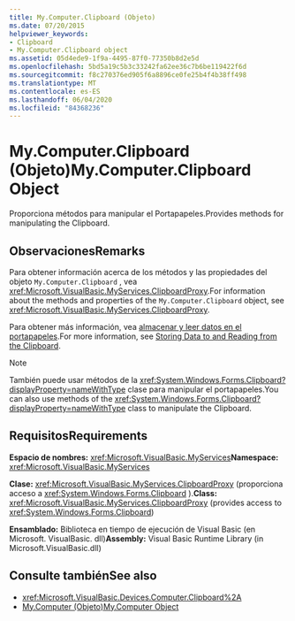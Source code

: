 ```yaml
---
title: My.Computer.Clipboard (Objeto)
ms.date: 07/20/2015
helpviewer_keywords:
- Clipboard
- My.Computer.Clipboard object
ms.assetid: 05d4ede9-1f9a-4495-87f0-77350b8d2e5d
ms.openlocfilehash: 5bd5a19c5b3c33242fa62ee36c7b6be119422f6d
ms.sourcegitcommit: f8c270376ed905f6a8896ce0fe25b4f4b38ff498
ms.translationtype: MT
ms.contentlocale: es-ES
ms.lasthandoff: 06/04/2020
ms.locfileid: "84368236"
---
```

# <a name="mycomputerclipboard-object"></a><span data-ttu-id="61420-102">My.Computer.Clipboard (Objeto)</span><span class="sxs-lookup"><span data-stu-id="61420-102">My.Computer.Clipboard Object</span></span>
<span data-ttu-id="61420-103">Proporciona métodos para manipular el Portapapeles.</span><span class="sxs-lookup"><span data-stu-id="61420-103">Provides methods for manipulating the Clipboard.</span></span>  
  
## <a name="remarks"></a><span data-ttu-id="61420-104">Observaciones</span><span class="sxs-lookup"><span data-stu-id="61420-104">Remarks</span></span>  
 <span data-ttu-id="61420-105">Para obtener información acerca de los métodos y las propiedades del objeto `My.Computer.Clipboard` , vea <xref:Microsoft.VisualBasic.MyServices.ClipboardProxy>.</span><span class="sxs-lookup"><span data-stu-id="61420-105">For information about the methods and properties of the `My.Computer.Clipboard` object, see <xref:Microsoft.VisualBasic.MyServices.ClipboardProxy>.</span></span>  
  
 <span data-ttu-id="61420-106">Para obtener más información, vea [almacenar y leer datos en el portapapeles](../../developing-apps/programming/computer-resources/storing-data-to-and-reading-from-the-clipboard.md).</span><span class="sxs-lookup"><span data-stu-id="61420-106">For more information, see [Storing Data to and Reading from the Clipboard](../../developing-apps/programming/computer-resources/storing-data-to-and-reading-from-the-clipboard.md).</span></span>  
  
> [!NOTE]
> <span data-ttu-id="61420-107">También puede usar métodos de la <xref:System.Windows.Forms.Clipboard?displayProperty=nameWithType> clase para manipular el portapapeles.</span><span class="sxs-lookup"><span data-stu-id="61420-107">You can also use methods of the <xref:System.Windows.Forms.Clipboard?displayProperty=nameWithType> class to manipulate the Clipboard.</span></span>  
  
## <a name="requirements"></a><span data-ttu-id="61420-108">Requisitos</span><span class="sxs-lookup"><span data-stu-id="61420-108">Requirements</span></span>  
 <span data-ttu-id="61420-109">**Espacio de nombres:** <xref:Microsoft.VisualBasic.MyServices></span><span class="sxs-lookup"><span data-stu-id="61420-109">**Namespace:** <xref:Microsoft.VisualBasic.MyServices></span></span>  
  
 <span data-ttu-id="61420-110">**Clase:** <xref:Microsoft.VisualBasic.MyServices.ClipboardProxy> (proporciona acceso a <xref:System.Windows.Forms.Clipboard> ).</span><span class="sxs-lookup"><span data-stu-id="61420-110">**Class:** <xref:Microsoft.VisualBasic.MyServices.ClipboardProxy> (provides access to <xref:System.Windows.Forms.Clipboard>)</span></span>  
  
 <span data-ttu-id="61420-111">**Ensamblado:** Biblioteca en tiempo de ejecución de Visual Basic (en Microsoft. VisualBasic. dll)</span><span class="sxs-lookup"><span data-stu-id="61420-111">**Assembly:** Visual Basic Runtime Library (in Microsoft.VisualBasic.dll)</span></span>  
  
## <a name="see-also"></a><span data-ttu-id="61420-112">Consulte también</span><span class="sxs-lookup"><span data-stu-id="61420-112">See also</span></span>

- <xref:Microsoft.VisualBasic.Devices.Computer.Clipboard%2A>
- [<span data-ttu-id="61420-113">My.Computer (Objeto)</span><span class="sxs-lookup"><span data-stu-id="61420-113">My.Computer Object</span></span>](my-computer-object.md)

